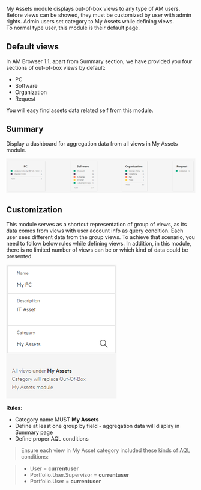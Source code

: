 My Assets module displays out-of-box views to any type of AM users. Before views can be showed, they must be customized by user with admin rights. Admin users set category to My Assets while defining views.  
To normal type user, this module is their default page.

## Default views

In AM Browser 1.1, apart from Summary section, we have provided you four sections of out-of-box views by default:

- PC
- Software
- Organization
- Request

You will easy find assets data related self from this module.

## Summary

Display a dashboard for aggregation data from all views in My Assets module.

![SAM screen shot](img/myassets1.PNG)

## Customization

This module serves as a shortcut representation of group of views, as its data comes from views with user account info as query condition. Each user sees different data from the group views.
To achieve that scenario, you need to follow below rules while defining views.
In addition, in this module, there is no limited number of views can be or which kind of data could be presented.

![SAM screen shot](img/myassets2.PNG)

**Rules**:

- Category name MUST **My Assets**
- Define at least one group by field - aggregation data will display in Summary page
- Define proper AQL conditions

> Ensure each view in My Asset category included these kinds of AQL conditions:

> - User = **currentuser**
> - Portfolio.User.Supervisor = **currentuser**
> - Portfolio.User = **currentuser**
